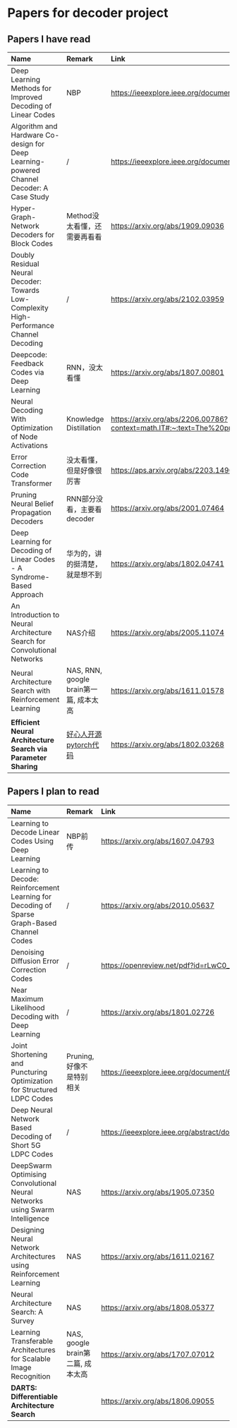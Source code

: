 # Papers for decoder project

## Papers I have read
|  Name   |  Remark  | Link  |
|  :----  | :----  | :----  |
| Deep Learning Methods for Improved Decoding of Linear Codes | NBP | https://ieeexplore.ieee.org/document/8242643 |
| Algorithm and Hardware Co-design for Deep Learning-powered Channel Decoder: A Case Study | / | https://ieeexplore.ieee.org/document/9643510 |
| Hyper-Graph-Network Decoders for Block Codes | Method没太看懂，还需要再看看 | https://arxiv.org/abs/1909.09036|
| Doubly Residual Neural Decoder: Towards Low-Complexity High-Performance Channel Decoding | / | https://arxiv.org/abs/2102.03959 |
| Deepcode: Feedback Codes via Deep Learning | RNN，没太看懂 | https://arxiv.org/abs/1807.00801 |
| Neural Decoding With Optimization of Node Activations | Knowledge Distillation | https://arxiv.org/abs/2206.00786?context=math.IT#:~:text=The%20problem%20of%20maximum%20likelihood,terms%20on%20the%20node's%20activations. |
| Error Correction Code Transformer  | 没太看懂，但是好像很厉害 | https://aps.arxiv.org/abs/2203.14966 |
| Pruning Neural Belief Propagation Decoders  | RNN部分没看，主要看decoder | https://arxiv.org/abs/2001.07464 |
| Deep Learning for Decoding of Linear Codes - A Syndrome-Based Approach | 华为的，讲的挺清楚，就是想不到 | https://arxiv.org/abs/1802.04741 |
| An Introduction to Neural Architecture Search for Convolutional Networks | NAS介绍 | https://arxiv.org/abs/2005.11074 |
| Neural Architecture Search with Reinforcement Learning | NAS, RNN, google brain第一篇, 成本太高 | https://arxiv.org/abs/1611.01578 |
| **Efficient Neural Architecture Search via Parameter Sharing** | [好心人开源pytorch代码](https://github.com/carpedm20/ENAS-pytorch) | https://arxiv.org/abs/1802.03268 |

## Papers I plan to read
|  Name   | Remark  | Link  |
|  :----  | :----  | :----  |
| Learning to Decode Linear Codes Using Deep Learning | NBP前传 | https://arxiv.org/abs/1607.04793 |
| Learning to Decode: Reinforcement Learning for Decoding of Sparse Graph-Based Channel Codes  | / | https://arxiv.org/abs/2010.05637 |
| Denoising Diffusion Error Correction Codes | / | https://openreview.net/pdf?id=rLwC0_MG-4w |
| Near Maximum Likelihood Decoding with Deep Learning | / | https://arxiv.org/abs/1801.02726 |
| Joint Shortening and Puncturing Optimization for Structured LDPC Codes | Pruning,好像不是特别相关 | https://ieeexplore.ieee.org/document/6336859 |
| Deep Neural Network Based Decoding of Short 5G LDPC Codes | / | https://ieeexplore.ieee.org/abstract/document/9606471 |
| DeepSwarm Optimising Convolutional Neural Networks using Swarm Intelligence | NAS | https://arxiv.org/abs/1905.07350 |
| Designing Neural Network Architectures using Reinforcement Learning | NAS | https://arxiv.org/abs/1611.02167 |
| Neural Architecture Search: A Survey | NAS | https://arxiv.org/abs/1808.05377 |
| Learning Transferable Architectures for Scalable Image Recognition | NAS, google brain第二篇, 成本太高 | https://arxiv.org/abs/1707.07012 |
| **DARTS: Differentiable Architecture Search** | | https://arxiv.org/abs/1806.09055 |
